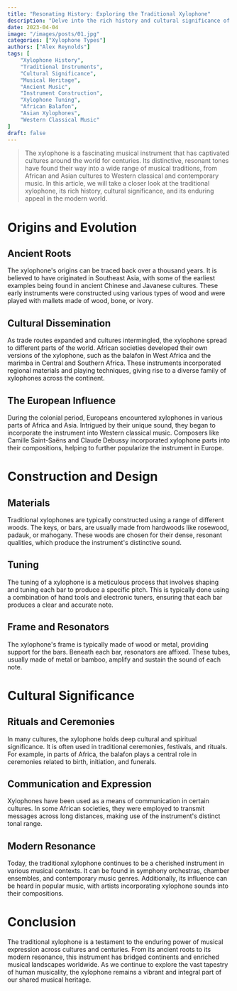 ```yaml
---
title: "Resonating History: Exploring the Traditional Xylophone"
description: "Delve into the rich history and cultural significance of traditional xylophones in this captivating article. Explore their ancient origins, meticulous construction, and enduring influence in modern music. Discover how this resonant instrument has shaped diverse musical traditions worldwide"
date: 2023-04-04
image: "/images/posts/01.jpg"
categories: ["Xylophone Types"]
authors: ["Alex Reynolds"]
tags: [
    "Xylophone History",
    "Traditional Instruments",
    "Cultural Significance",
    "Musical Heritage",
    "Ancient Music",
    "Instrument Construction",
    "Xylophone Tuning",
    "African Balafon",
    "Asian Xylophones",
    "Western Classical Music"
]
draft: false
---
```

>The xylophone is a fascinating musical instrument that has captivated cultures around the world for centuries. Its distinctive, resonant tones have found their way into a wide range of musical traditions, from African and Asian cultures to Western classical and contemporary music. In this article, we will take a closer look at the traditional xylophone, its rich history, cultural significance, and its enduring appeal in the modern world.

# Origins and Evolution

## Ancient Roots

The xylophone's origins can be traced back over a thousand years. It is believed to have originated in Southeast Asia, with some of the earliest examples being found in ancient Chinese and Javanese cultures. These early instruments were constructed using various types of wood and were played with mallets made of wood, bone, or ivory.

## Cultural Dissemination

As trade routes expanded and cultures intermingled, the xylophone spread to different parts of the world. African societies developed their own versions of the xylophone, such as the balafon in West Africa and the marimba in Central and Southern Africa. These instruments incorporated regional materials and playing techniques, giving rise to a diverse family of xylophones across the continent.

## The European Influence

During the colonial period, Europeans encountered xylophones in various parts of Africa and Asia. Intrigued by their unique sound, they began to incorporate the instrument into Western classical music. Composers like Camille Saint-Saëns and Claude Debussy incorporated xylophone parts into their compositions, helping to further popularize the instrument in Europe.

# Construction and Design

## Materials

Traditional xylophones are typically constructed using a range of different woods. The keys, or bars, are usually made from hardwoods like rosewood, padauk, or mahogany. These woods are chosen for their dense, resonant qualities, which produce the instrument's distinctive sound.

## Tuning

The tuning of a xylophone is a meticulous process that involves shaping and tuning each bar to produce a specific pitch. This is typically done using a combination of hand tools and electronic tuners, ensuring that each bar produces a clear and accurate note.

## Frame and Resonators

The xylophone's frame is typically made of wood or metal, providing support for the bars. Beneath each bar, resonators are affixed. These tubes, usually made of metal or bamboo, amplify and sustain the sound of each note.

# Cultural Significance

## Rituals and Ceremonies

In many cultures, the xylophone holds deep cultural and spiritual significance. It is often used in traditional ceremonies, festivals, and rituals. For example, in parts of Africa, the balafon plays a central role in ceremonies related to birth, initiation, and funerals.

## Communication and Expression

Xylophones have been used as a means of communication in certain cultures. In some African societies, they were employed to transmit messages across long distances, making use of the instrument's distinct tonal range.

## Modern Resonance

Today, the traditional xylophone continues to be a cherished instrument in various musical contexts. It can be found in symphony orchestras, chamber ensembles, and contemporary music genres. Additionally, its influence can be heard in popular music, with artists incorporating xylophone sounds into their compositions.

# Conclusion
The traditional xylophone is a testament to the enduring power of musical expression across cultures and centuries. From its ancient roots to its modern resonance, this instrument has bridged continents and enriched musical landscapes worldwide. As we continue to explore the vast tapestry of human musicality, the xylophone remains a vibrant and integral part of our shared musical heritage.